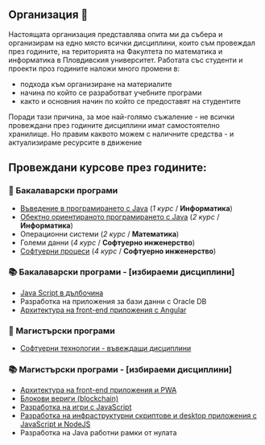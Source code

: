 ## Организация 👋

Настоящата организация представлява опита ми да събера и организирам на едно място всички дисциплини, които съм провеждал през годините, на територията на Факултета по математика и информатика в Пловдивския университет.
Работата със студенти и проекти проз годините наложи много промени в:
- подхода към организиране на материалите
- начина по който се разработват учебните програми
- както и основния начин по който се предоставят на студентите

Поради тази причина, за мое най-голямо съжаление - не всички провеждани през годините дисциплини имат самостоятелно хранилище. Но правим каквото можем с наличните средства - и актуализираме ресурсите в движение

## **Провеждани курсове през годините:**

### :orange_book: Бакалаварски програми
- [Въведение в програмирането с Java](https://github.com/mihail-petrov-courses-pu-fmi/java-intro) (_1 курс_ / **Информатика**)
- [Обектно ориентираното програмирането с Java](https://github.com/mihail-petrov-courses-pu-fmi/java-oop)  (_2 курс_ / **Информатика**)
- Операционни системи (_2 курс_ / **Математика**)
- Големи данни (_4 курс_ / **Софтуерно инженерство**)
- [Софтуерни процеси](https://github.com/mihail-petrov-courses-pu-fmi/software-processes) (_4 курс_ / **Софтуерно инженерство**)

### :books: Бакалаварски програми - \[избираеми дисциплини\]
- [Java Script в дълбочина](https://github.com/mihail-petrov-courses-pu-fmi/js-in-dept)
- Разработка на приложения за бази данни с Oracle DB
- [Архитектура на front-end приложения с Angular](https://github.com/mihail-petrov-courses-pu-fmi/js-front-end-arcitecture-bachelor)

### :green_book: Магистърски програми
- [Софтуерни технологии - въвеждащи дисциплини](https://github.com/mihail-petrov-courses-pu-fmi/pu-fmi-master)

### :books: Магистърски програми -  \[избираеми дисциплини\]
- [Архитектура на front-end приложения и PWA](https://github.com/mihail-petrov-courses-pu-fmi/js-front-end-arcitecture-master)
- [Блокови вериги (blockchain)](https://github.com/mihail-petrov-courses-pu-fmi/blockchain) 
- [Разработка на игри с JavaScript](https://github.com/mihail-petrov-courses-pu-fmi/js-game)
- [Разработка на инфраструктурни скриптове и desktop приложения с JavaScript и NodeJS](https://github.com/mihail-petrov-courses-pu-fmi/js-infrastructure-scripts)
- Разработка на Java работни рамки от нулата
